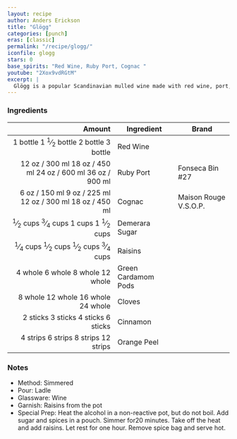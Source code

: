 ```yaml
---
layout: recipe
author: Anders Erickson
title: "Glögg"
categories: [punch]
eras: [classic]
permalink: "/recipe/glogg/"
iconfile: glogg
stars: 0
base_spirits: "Red Wine, Ruby Port, Cognac "
youtube: "2Xox9vdRGtM"
excerpt: |
  Glögg is a popular Scandinavian mulled wine made with red wine, port, spices, fruit and nuts. Make this comforting hot cocktail when the weather is cold to warm you up and lift your spirits.
---
```


### Ingredients

|    Amount | Ingredient          | Brand                 |
| --------: | ------------------- | --------------------- |
|  <span class="onex active">1 bottle </span> <span class="onehalfx">1 <sup>1</sup>&frasl;<sub>2</sub> bottle </span> <span class="twox">2 bottle </span> <span class="threex">3 bottle </span>| Red Wine            |
|     <span class="onex active">12 oz  / 300 ml</span> <span class="onehalfx">18 oz  / 450 ml</span> <span class="twox">24 oz  / 600 ml</span> <span class="threex">36 oz  / 900 ml</span>| Ruby Port           | Fonseca Bin #27       |
|      <span class="onex active">6 oz  / 150 ml</span> <span class="onehalfx">9 oz  / 225 ml</span> <span class="twox">12 oz  / 300 ml</span> <span class="threex">18 oz  / 450 ml</span>| Cognac              | Maison Rouge V.S.O.P. |
|  <span class="onex active"> <sup>1</sup>&frasl;<sub>2</sub> cups </span> <span class="onehalfx"> <sup>3</sup>&frasl;<sub>4</sub> cups </span> <span class="twox">1 cups </span> <span class="threex">1 <sup>1</sup>&frasl;<sub>2</sub> cups </span>| Demerara Sugar      |
| <span class="onex active"> <sup>1</sup>&frasl;<sub>4</sub> cups </span> <span class="onehalfx"> <sup>1</sup>&frasl;<sub>2</sub> cups </span> <span class="twox"> <sup>1</sup>&frasl;<sub>2</sub> cups </span> <span class="threex"> <sup>3</sup>&frasl;<sub>4</sub> cups </span>| Raisins             |
|   <span class="onex active">4 whole </span> <span class="onehalfx">6 whole </span> <span class="twox">8 whole </span> <span class="threex">12 whole </span>| Green Cardamom Pods |
|   <span class="onex active">8 whole </span> <span class="onehalfx">12 whole </span> <span class="twox">16 whole </span> <span class="threex">24 whole </span>| Cloves              |
|  <span class="onex active">2 sticks </span> <span class="onehalfx">3 sticks </span> <span class="twox">4 sticks </span> <span class="threex">6 sticks </span>| Cinnamon            |
|  <span class="onex active">4 strips </span> <span class="onehalfx">6 strips </span> <span class="twox">8 strips </span> <span class="threex">12 strips </span>| Orange Peel         |

### Notes

- Method: Simmered
- Pour: Ladle
- Glassware: Wine
- Garnish: Raisins from the pot
- Special Prep: Heat the alcohol in a non-reactive pot, but do not boil. Add sugar and spices in a pouch. Simmer for20 minutes. Take off the heat and add raisins. Let rest for one hour. Remove spice bag and serve hot.

    
<script type="application/ld+json">
{
  "@context": "https://schema.org",
  "@type": "Recipe",
  "author": {
    "@type": "Person",
    "name": "{{ page.author }}"
    },
  "image": "{% for ingredient in site.data[page.iconfile].images.ingredient limit: 1 %}{{ ingredient.url }}{% endfor %}",
  "description": "{{ page.excerpt | strip_html | replace: '"', "'" }}",
  "recipeIngredient": [
  " 1 bottle Red Wine ",
  "12 oz Ruby Port",
  " 6 oz Cognac ",
  " 0.5 cups Demerara Sugar ",
  "0.25 cups Raisins",
  "4 whole Green Cardamom Pods",
  "8 whole Cloves ",
  " 2 sticks Cinnamon ",
  " 4 strips Orange Peel"
    ],
  "name": "{{ page.title }}",
  "recipeInstructions": [
    {
      "@type": "HowToStep",
      "text": "- Method: Simmered"
    },
    {
      "@type": "HowToStep",
      "text": "- Pour: Ladle"
    },
    {
      "@type": "HowToStep",
      "text": "- Glassware: Wine"
    },
    {
      "@type": "HowToStep",
      "text": "- Garnish: Raisins from the pot"
    },
    {
      "@type": "HowToStep",
      "text": "- Special Prep: Heat the alcohol in a non-reactive pot, but do not boil. Add sugar and spices in a pouch. Simmer for20 minutes. Take off the heat and add raisins. Let rest for one hour. Remove spice bag and serve hot."
    }
    ],
  "recipeYield": "1 cocktail",
  "recipeCategory": "cocktail",
  {%- if page.stars and site.data.ratings[page.iconfile].ratings -%}"aggregateRating": "{%- include stars_metadata.html %} out of 5",{%- endif -%}
  "recipeCuisine": "global",
  "prepTime": "PT20M",
  "cookTime": "PT15S",
  "keywords": "{{ page.title }}, cocktail, {{ page.eras }}, {%- include category_metadata.html -%}, {%- include spirits_metadata.html -%}"
}
</script>

    